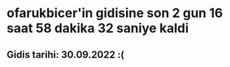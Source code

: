 # ofarukbicer'in gidisine son 2 gun 16 saat 58 dakika 32 saniye kaldi

## Gidis tarihi: 30.09.2022 :(